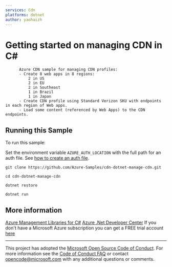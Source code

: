 ```yaml
---
services: Cdn
platforms: dotnet
author: yaohaizh
---
```


# Getting started on managing CDN in C# #

          Azure CDN sample for managing CDN profiles:
          - Create 8 web apps in 8 regions:
              2 in US
              2 in EU
              2 in Southeast
              1 in Brazil
              1 in Japan
          - Create CDN profile using Standard Verizon SKU with endpoints in each region of Web apps.
          - Load some content (referenced by Web Apps) to the CDN endpoints.


## Running this Sample ##

To run this sample:

Set the environment variable `AZURE_AUTH_LOCATION` with the full path for an auth file. See [how to create an auth file](https://github.com/Azure/azure-libraries-for-net/blob/master/AUTH.md).

    git clone https://github.com/Azure-Samples/cdn-dotnet-manage-cdn.git

    cd cdn-dotnet-manage-cdn

    dotnet restore

    dotnet run

## More information ##

[Azure Management Libraries for C#](https://github.com/Azure/azure-sdk-for-net/tree/Fluent)
[Azure .Net Developer Center](https://azure.microsoft.com/en-us/develop/net/)
If you don't have a Microsoft Azure subscription you can get a FREE trial account [here](http://go.microsoft.com/fwlink/?LinkId=330212)

---

This project has adopted the [Microsoft Open Source Code of Conduct](https://opensource.microsoft.com/codeofconduct/). For more information see the [Code of Conduct FAQ](https://opensource.microsoft.com/codeofconduct/faq/) or contact [opencode@microsoft.com](mailto:opencode@microsoft.com) with any additional questions or comments.
